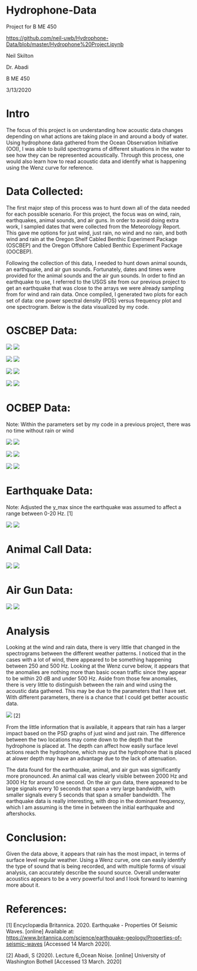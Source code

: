 # Hydrophone-Data
Project for B ME 450

https://github.com/neil-uwb/Hydrophone-Data/blob/master/Hydrophone%20Project.ipynb

Neil Skilton

Dr. Abadi

B ME 450

3/13/2020

# Intro 

The focus of this project is on understanding how acoustic data changes depending on what actions are taking place in and around a body of water. Using hydrophone data gathered from the Ocean Observation Initiative (OOI), I was able to build spectrograms of different situations in the water to see how they can be represented acoustically. Through this process, one would also learn how to read acoustic data and identify what is happening using the Wenz curve for reference.

# Data Collected:

The first major step of this process was to hunt down all of the data needed for each possible scenario. For this project, the focus was on wind, rain, earthquakes, animal sounds, and air guns. In order to avoid doing extra work, I sampled dates that were collected from the Meteorology Report. This gave me options for just wind, just rain, no wind and no rain, and both wind and rain at the Oregon Shelf Cabled Benthic Experiment Package (OSCBEP) and the Oregon Offshore Cabled Benthic Experiment Package (OOCBEP). 

Following the collection of this data, I needed to hunt down animal sounds, an earthquake, and air gun sounds. Fortunately, dates and times were provided for the animal sounds and the air gun sounds. In order to find an earthquake to use, I referred to the USGS site from our previous project to get an earthquake that was close to the arrays we were already sampling from for wind and rain data. Once compiled, I generated two plots for each set of data: one power spectral density (PDS) versus frequency plot and one spectrogram. Below is the data visualized by my code.

# OSCBEP Data:

![](https://github.com/neil-uwb/Hydrophone-Data/blob/master/1.png)              ![](https://github.com/neil-uwb/Hydrophone-Data/blob/master/2.png)

![](https://github.com/neil-uwb/Hydrophone-Data/blob/master/3.png)              ![](https://github.com/neil-uwb/Hydrophone-Data/blob/master/4.png)


![](https://github.com/neil-uwb/Hydrophone-Data/blob/master/5.png)              ![](https://github.com/neil-uwb/Hydrophone-Data/blob/master/6.png)

![](https://github.com/neil-uwb/Hydrophone-Data/blob/master/7.png)              ![](https://github.com/neil-uwb/Hydrophone-Data/blob/master/8.png)

# OCBEP Data:

Note: Within the parameters set by my code in a previous project, there was no time without rain or wind

![](https://github.com/neil-uwb/Hydrophone-Data/blob/master/9.png)              ![](https://github.com/neil-uwb/Hydrophone-Data/blob/master/10.png)

![](https://github.com/neil-uwb/Hydrophone-Data/blob/master/11.png)             ![](https://github.com/neil-uwb/Hydrophone-Data/blob/master/12.png)

![](https://github.com/neil-uwb/Hydrophone-Data/blob/master/13.png)             ![](https://github.com/neil-uwb/Hydrophone-Data/blob/master/14.png)

# Earthquake Data:

Note: Adjusted the y_max since the earthquake was assumed to affect a range between 0-20 Hz. [1]

![](https://github.com/neil-uwb/Hydrophone-Data/blob/master/15.png)             ![](https://github.com/neil-uwb/Hydrophone-Data/blob/master/16.png)

# Animal Call Data:

![](https://github.com/neil-uwb/Hydrophone-Data/blob/master/17.png)             ![](https://github.com/neil-uwb/Hydrophone-Data/blob/master/18.png)

# Air Gun Data: 

![](https://github.com/neil-uwb/Hydrophone-Data/blob/master/19.png)             ![](https://github.com/neil-uwb/Hydrophone-Data/blob/master/20.png)

# Analysis

Looking at the wind and rain data, there is very little that changed in the spectrograms between the different weather patterns. I noticed that in the cases with a lot of wind, there appeared to be something happening between 250 and 500 Hz. Looking at the Wenz curve below, it appears that the anomalies are nothing more than basic ocean traffic since they appear to be within 20 dB and under 500 Hz. Aside from those few anomalies, there is very little to distinguish between the rain and wind using the acoustic data gathered. This may be due to the parameters that I have set. With different parameters, there is a chance that I could get better acoustic data.

![](https://github.com/neil-uwb/Hydrophone-Data/blob/master/21.png) [2]

From the little information that is available, it appears that rain has a larger impact based on the PSD graphs of just wind and just rain. The difference between the two locations may come down to the depth that the hydrophone is placed at. The depth can affect how easily surface level actions reach the hydrophone, which may put the hydrophone that is placed at alower depth may have an advantage due to the lack of attenuation.

The data found for the earthquake, animal, and air gun was significantly more pronounced. An animal call was clearly visible between 2000 Hz and 3000 Hz for around one second. On the air gun data, there appeared to be large signals every 10 seconds that span a very large bandwidth, with smaller signals every 5 seconds that span a smaller bandwidth. The earthquake data is really interesting, with drop in the dominant frequency, which I am assuming is the time in between the initial earthquake and aftershocks.

# Conclusion:

Given the data above, it appears that rain has the most impact, in terms of surface level regular weather. Using a Wenz curve, one can easily identify the type of sound that is being recorded, and with multiple forms of visual analysis, can accurately describe the sound source. Overall underwater acoustics appears to be a very powerful tool and I look forward to learning more about it.

# References:

[1]     Encyclopædia Britannica. 2020. Earthquake - Properties Of Seismic Waves. [online] Available at:   
        <https://www.britannica.com/science/earthquake-geology/Properties-of-seismic-waves> [Accessed 14 March 2020].

[2]	    Abadi, S (2020). Lecture 6_Ocean Noise. [online] University of Washington Bothell [Accessed 13 March. 2020]


